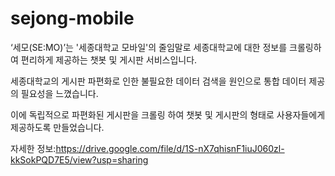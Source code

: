 # sejong-mobile

‘세모(SE:MO)’는 '세종대학교 모바일'의 줄임말로
세종대학교에 대한 정보를 크롤링하여 편리하게 제공하는 챗봇 및 게시판 서비스입니다.

세종대학교의 게시판 파편화로 인한 불필요한 데이터 검색을 원인으로
통합 데이터 제공의 필요성을 느꼈습니다.

이에 독립적으로 파편화된 게시판을 크롤링 하여 
챗봇 및 게시판의 형태로 사용자들에게 제공하도록 만들었습니다.

자세한 정보:https://drive.google.com/file/d/1S-nX7qhisnF1iuJ060zl-kkSokPQD7E5/view?usp=sharing
